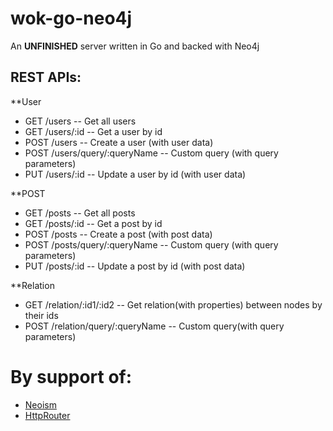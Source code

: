 # wok-go-neo4j

An <strong>UNFINISHED</strong> server written in Go and backed with Neo4j

## REST APIs:
**User
* GET  /users -- Get all users
* GET  /users/:id  -- Get a user by id
* POST /users -- Create a user (with user data)
* POST /users/query/:queryName -- Custom query (with query parameters)
* PUT  /users/:id -- Update a user by id (with user data)

**POST
* GET  /posts -- Get all posts
* GET  /posts/:id -- Get a post by id
* POST /posts -- Create a post (with post data)
* POST /posts/query/:queryName -- Custom query (with query parameters)
* PUT  /posts/:id -- Update a post by id (with post data)

**Relation
* GET  /relation/:id1/:id2 -- Get relation(with properties) between nodes by their ids 
* POST /relation/query/:queryName -- Custom query(with query parameters)



# By support of:

* [Neoism](https://github.com/jmcvetta/neoism)
* [HttpRouter](https://github.com/julienschmidt/httprouter)

